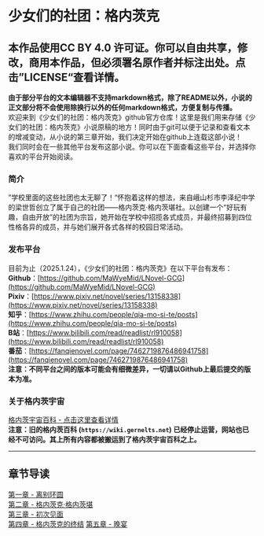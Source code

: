 # 少女们的社团：格内茨克
本作品使用CC BY 4.0 许可证。你可以自由共享，修改，商用本作品，但必须署名原作者并标注出处。点击”LICENSE“查看详情。
---
**由于部分平台的文本编辑器不支持markdown格式，除了README以外，小说的正文部分将不会使用除换行以外的任何markdown格式，方便复制与传播。**  
欢迎来到《少女们的社团：格内茨克》github官方仓库！这里是我们用来存储《少女们的社团：格内茨克》小说原稿的地方！同时由于git可以便于记录和查看文本的增减变动，从小说的第三章开始，我们决定开始在github上连载这部小说！  
我们同时会在一些其他平台发布这部小说。你可以在下面查看这些平台，并选择你喜欢的平台开始阅读。
### 简介
”学校里面的这些社团也太无聊了！“怀抱着这样的想法，来自峨山杉市李泽纪中学的梁世哲创立了属于自己的社团——格内茨克·格内茨堪社。以创建一个“好玩有趣，自由开放”的社团为宗旨，她开始在学校中招揽各式成员，并最终招募到四位性格各异的成员，并与她们展开各式各样的校园日常活动。
### 发布平台
目前为止（2025.1.24），《少女们的社团：格内茨克》在以下平台有发布：  
**Github**：[https://github.com/MaWyeMid/LNovel-GCG](https://github.com/MaWyeMid/LNovel-GCG)  
**Pixiv**：[https://www.pixiv.net/novel/series/13158338](https://www.pixiv.net/novel/series/13158338)  
**知乎**：[https://www.zhihu.com/people/qia-mo-si-te/posts](https://www.zhihu.com/people/qia-mo-si-te/posts)  
**B站**：[https://www.bilibili.com/read/readlist/rl910058](https://www.bilibili.com/read/readlist/rl910058)  
**番茄**：[https://fanqienovel.com/page/7462719876486941758](https://fanqienovel.com/page/7462719876486941758)  
**注意：不同平台之间的版本可能会有细微差异，一切请以Github上最后提交的版本为准。**  
### 关于格内茨宇宙
[格内茨宇宙百科 - 点击这里查看详情](https://github.com/MaWyeMid/Gernelts)  
**注意：旧的格内茨百科 \(`https://wiki.gernelts.net`\) 已经停止运营，网站也已经不可访问。其上所有内容都被搬运到了格内茨宇宙百科之上。**

---
章节导读
---
[第一章 - 离别环圆](/Chapter01.md)  
[第二章 - 格内茨克·格内茨堪](/Chapter02.md)  
[第三章 - 初次见面](/Chapter03.md)  
[第四章 - 格内茨克的终结](/Chapter04.md)
[第五章 - 晚宴](/Chapter05.md)